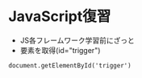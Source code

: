 # JavaScript復習
- JS各フレームワーク学習前にざっと
- 要素を取得(id="trigger")
```
document.getElementById('trigger')
```
